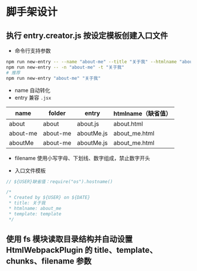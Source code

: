 # 脚手架设计

## 执行 entry.creator.js 按设定模板创建入口文件

*   命令行支持参数

```bash
npm run new-entry -- --name "about-me" --title "关于我" --htmlname "about_me" --template "template" --author "anofury"
npm run new-entry -- -n "about-me" -t "关于我"
# 推荐
npm run new-entry "about-me" "关于我"
```

*   name 自动转化
*   entry 兼容 `.jsx`

| name     | folder   | entry      | htmlname（缺省值）  |
| -------- | -------- | ---------- | ------------------ |
| about    | about    | about.js   | about.html         |
| about-me | about-me | aboutMe.js | about_me.html      |
| aboutMe  | about-me | aboutMe.js | about_me.html      |

*   filename 使用小写字母、下划线、数字组成，禁止数字开头

*   入口文件模板

```javascript
// ${USER}缺省值：require("os").hostname()

/*
 * Created by ${USER} on ${DATE}
 * title: 关于我
 * htmlname: about_me
 * template: template
 */
```

## 使用 fs 模块读取目录结构并自动设置 HtmlWebpackPlugin 的 title、template、chunks、filename 参数
